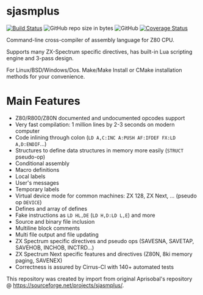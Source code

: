 # sjasmplus
[![Build Status](https://api.cirrus-ci.com/github/ped7g/sjasmplus.svg)](https://cirrus-ci.com/github/ped7g/sjasmplus)
![GitHub repo size in bytes](https://img.shields.io/github/repo-size/ped7g/sjasmplus.svg)
![GitHub](https://img.shields.io/github/license/ped7g/sjasmplus.svg)
[![Coverage Status](https://coveralls.io/repos/github/ped7g/sjasmplus/badge.svg?branch=ped-master)](https://coveralls.io/github/ped7g/sjasmplus?branch=ped-master)

Command-line cross-compiler of assembly language for Z80 CPU. 

Supports many ZX-Spectrum specific directives, has built-in Lua scripting engine and 3-pass design.

For Linux/BSD/Windows/Dos. Make/Make Install or CMake installation methods for your convenience.

Main Features
=============

- Z80/R800/Z80N documented and undocumented opcodes support
- Very fast compilation: 1 million lines by 2-3 seconds on modern computer
- Code inlining through colon (`LD A,C:INC A:PUSH AF:IFDEF FX:LD A,D:ENDIF`…)
- Structures to define data structures in memory more easily (`STRUCT` pseudo-op)
- Conditional assembly
- Macro definitions
- Local labels
- User's messages
- Temporary labels
- Virtual device mode for common machines: ZX 128, ZX Next, ... (pseudo op `DEVICE`)
- Defines and array of defines
- Fake instructions as `LD HL,DE` (`LD H,D:LD L,E`) and more
- Source and binary file inclusion
- Multiline block comments
- Multi file output and file updating
- ZX Spectrum specific directives and pseudo ops (SAVESNA, SAVETAP, SAVEHOB, INCHOB, INCTRD...)
- ZX Spectrum Next specific features and directives (Z80N, 8ki memory paging, SAVENEX)
- Correctness is assured by Cirrus-CI with 140+ automated tests

This repository was created by import from original Aprisobal's repository @ https://sourceforge.net/projects/sjasmplus/.
